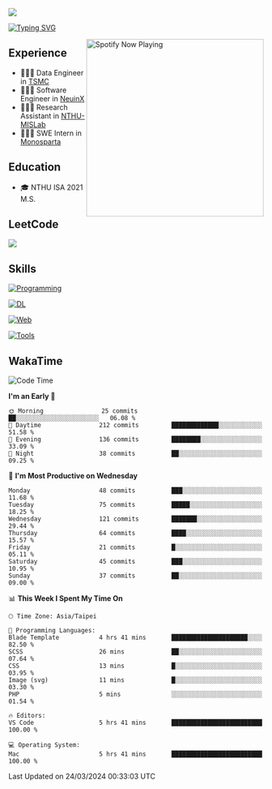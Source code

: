 ![](https://komarev.com/ghpvc/?username=peter0512lee&color=ff69b4)

[![Typing SVG](https://readme-typing-svg.herokuapp.com?color=F742BA&size=22&lines=Hi!+I'm+JYL)](https://git.io/typing-svg)

[<img src="https://spotify-now-playing.peter0512lee.vercel.app/api/spotify-playing" alt="Spotify Now Playing" width="350" align="right" />](https://open.spotify.com/user/21iyoswqgnkoe7peuesmqnhgy)

## Experience
- 🧑🏻‍💻 Data Engineer in [TSMC](https://www.tsmc.com/)
- 🧑🏻‍💻 Software Engineer in [NeuinX](https://neuinx.com/)
- 🧑🏻‍💻 Research Assistant in [NTHU-MISLab](https://mislab.cs.nthu.edu.tw/)
- 🧑🏻‍💻 SWE Intern in [Monosparta](https://monosparta.org/)

## Education
- 🎓 NTHU ISA 2021 M.S.

## LeetCode
![](https://leetcard.jacoblin.cool/peter0512lee?theme=dark&ext=contest)

## Skills
[![Programming](https://skillicons.dev/icons?i=py,cpp,js)](https://skillicons.dev)

[![DL](https://skillicons.dev/icons?i=pytorch,opencv,sklearn)](https://skillicons.dev)

[![Web](https://skillicons.dev/icons?i=html,css,react,tailwind,nodejs,vite,firebase,sqlite,mysql,mongodb)](https://skillicons.dev)

[![Tools](https://skillicons.dev/icons?i=git,github,githubactions,docker,kubernetes,linux,vscode,postman)](https://skillicons.dev)

<!--
<table><tr><td valign="top" width="50%">

<img src="https://github-readme-stats-sigma-five.vercel.app/api?username=peter0512lee&hide_border=true&show_icons=true&locale=en&layout=compact&theme=dracula" align="left" style="width: 100%" />

</td><td valign="top" width="50%">

<img src="https://github-readme-stats-sigma-five.vercel.app/api/top-langs?username=peter0512lee&hide_border=true&show_icons=true&locale=en&layout=compact&theme=dracula" align="left" style="width: 100%" />

</td></tr></table>  
-->

## WakaTime

<!--START_SECTION:waka-->
![Code Time](http://img.shields.io/badge/Code%20Time-1%2C086%20hrs%2032%20mins-blue)

**I'm an Early 🐤** 

```text
🌞 Morning                25 commits          ██░░░░░░░░░░░░░░░░░░░░░░░   06.08 % 
🌆 Daytime                212 commits         █████████████░░░░░░░░░░░░   51.58 % 
🌃 Evening                136 commits         ████████░░░░░░░░░░░░░░░░░   33.09 % 
🌙 Night                  38 commits          ██░░░░░░░░░░░░░░░░░░░░░░░   09.25 % 
```
📅 **I'm Most Productive on Wednesday** 

```text
Monday                   48 commits          ███░░░░░░░░░░░░░░░░░░░░░░   11.68 % 
Tuesday                  75 commits          █████░░░░░░░░░░░░░░░░░░░░   18.25 % 
Wednesday                121 commits         ███████░░░░░░░░░░░░░░░░░░   29.44 % 
Thursday                 64 commits          ████░░░░░░░░░░░░░░░░░░░░░   15.57 % 
Friday                   21 commits          █░░░░░░░░░░░░░░░░░░░░░░░░   05.11 % 
Saturday                 45 commits          ███░░░░░░░░░░░░░░░░░░░░░░   10.95 % 
Sunday                   37 commits          ██░░░░░░░░░░░░░░░░░░░░░░░   09.00 % 
```


📊 **This Week I Spent My Time On** 

```text
🕑︎ Time Zone: Asia/Taipei

💬 Programming Languages: 
Blade Template           4 hrs 41 mins       █████████████████████░░░░   82.50 % 
SCSS                     26 mins             ██░░░░░░░░░░░░░░░░░░░░░░░   07.64 % 
CSS                      13 mins             █░░░░░░░░░░░░░░░░░░░░░░░░   03.95 % 
Image (svg)              11 mins             █░░░░░░░░░░░░░░░░░░░░░░░░   03.30 % 
PHP                      5 mins              ░░░░░░░░░░░░░░░░░░░░░░░░░   01.54 % 

🔥 Editors: 
VS Code                  5 hrs 41 mins       █████████████████████████   100.00 % 

💻 Operating System: 
Mac                      5 hrs 41 mins       █████████████████████████   100.00 % 
```


 Last Updated on 24/03/2024 00:33:03 UTC
<!--END_SECTION:waka-->


<!--
**peter0512lee/peter0512lee** is a ✨ _special_ ✨ repository because its `README.md` (this file) appears on your GitHub profile.

